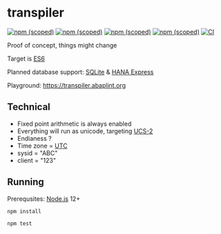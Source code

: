 # transpiler

[![npm (scoped)](https://img.shields.io/npm/v/@abaplint/runtime?label=%40abaplint%2Fruntime)](https://www.npmjs.com/package/@abaplint/runtime)
[![npm (scoped)](https://img.shields.io/npm/v/@abaplint/transpiler?label=%40abaplint%2Ftranspiler)](https://www.npmjs.com/package/@abaplint/transpiler)
[![npm (scoped)](https://img.shields.io/npm/v/@abaplint/transpiler-cli?label=%40abaplint%2Ftranspiler-cli)](https://www.npmjs.com/package/@abaplint/transpiler-cli)
[![npm (scoped)](https://img.shields.io/npm/v/@abaplint/abap-loader?label=%40abaplint%2Fabap-loader)](https://www.npmjs.com/package/@abaplint/abap-loader)
[![CI](https://github.com/abaplint/transpiler/workflows/CI/badge.svg)](https://github.com/abaplint/transpiler/actions)

Proof of concept, things might change

Target is [ES6](http://es6-features.org)

Planned database support: [SQLite](https://www.sqlite.org) & [HANA Express](https://www.sap.com/cmp/td/sap-hana-express-edition.html)

Playground: https://transpiler.abaplint.org

## Technical
* Fixed point arithmetic is always enabled
* Everything will run as unicode, targeting [UCS-2](https://en.wikipedia.org/wiki/Universal_Coded_Character_Set)
* Endianess ?
* Time zone = [UTC](https://en.wikipedia.org/wiki/Coordinated_Universal_Time)
* sysid = "ABC"
* client = "123"

## Running

Prerequsites: [Node.js](https://nodejs.org/) 12+

`npm install`

`npm test`
